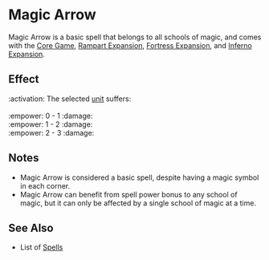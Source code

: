 # Magic Arrow

Magic Arrow is a basic spell that belongs to all schools of magic, and comes with the [Core Game](../content.md), [Rampart Expansion](../content.md), [Fortress Expansion](../content.md), and [Inferno Expansion](../content.md).


## Effect

:activation: The selected [unit](units.md) suffers:<br><br>:empower: 0 - 1 :damage:<br>:empower: 1 - 2 :damage:<br>:empower: 2 - 3 :damage:


## Notes

- Magic Arrow is considered a basic spell, despite having a magic symbol in each corner.
- Magic Arrow can benefit from spell power bonus to any school of magic, but it can only be affected by a single school of magic at a time.


## See Also

- List of [Spells](../spells.md)
